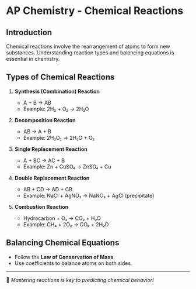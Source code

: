 # AP Chemistry - Chemical Reactions

## Introduction
Chemical reactions involve the rearrangement of atoms to form new substances. Understanding reaction types and balancing equations is essential in chemistry.

## Types of Chemical Reactions
1. **Synthesis (Combination) Reaction**  
   - A + B → AB  
   - Example: 2H₂ + O₂ → 2H₂O  

2. **Decomposition Reaction**  
   - AB → A + B  
   - Example: 2H₂O₂ → 2H₂O + O₂  

3. **Single Replacement Reaction**  
   - A + BC → AC + B  
   - Example: Zn + CuSO₄ → ZnSO₄ + Cu  

4. **Double Replacement Reaction**  
   - AB + CD → AD + CB  
   - Example: NaCl + AgNO₃ → NaNO₃ + AgCl (precipitate)  

5. **Combustion Reaction**  
   - Hydrocarbon + O₂ → CO₂ + H₂O  
   - Example: CH₄ + 2O₂ → CO₂ + 2H₂O  

## Balancing Chemical Equations
- Follow the **Law of Conservation of Mass**.
- Use coefficients to balance atoms on both sides.

---
🧪 _Mastering reactions is key to predicting chemical behavior!_
